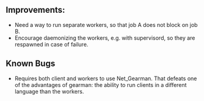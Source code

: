 Improvements:
-------------
* Need a way to run separate workers, so that job A does not block on job B.
* Encourage daemonizing the workers, e.g. with supervisord, so they are
  respawned in case of failure.

Known Bugs
----------
* Requires both client and workers to use Net_Gearman. That defeats one of the
  advantages of gearman: the ability to run clients in a different language
  than the workers.
